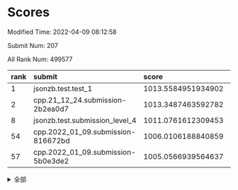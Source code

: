 # Scores

Modified Time: 2022-04-09 08:12:58

Submit Num: 207

All Rank Num: 499577

| rank |               submit               |       score        |       sigma        | pk_num |
| :--- | :--------------------------------- | :----------------- | :----------------- | :----- |
| 1    | jsonzb.test.test_1                 | 1013.5584951934902 | 0.8296957172566528 | 9653   |
| 2    | cpp.21_12_24.submission-2b2ea0d7   | 1013.3487463592782 | 0.8082330198375242 | 9654   |
| 8    | jsonzb.test.submission_level_4     | 1011.0761612309453 | 0.7916381083915199 | 9655   |
| 54   | cpp.2022_01_09.submission-816672bd | 1006.0106188840859 | 0.7201576948834489 | 9650   |
| 57   | cpp.2022_01_09.submission-5b0e3de2 | 1005.0566939564637 | 0.7234612674544704 | 9650   |


<details>
<summary>全部</summary>

| rank |                 submit                 |       score        |       sigma        | pk_num |
| :--- | :------------------------------------- | :----------------- | :----------------- | :----- |
| 1    | jsonzb.test.test_1                     | 1013.5584951934902 | 0.8296957172566528 | 9653   |
| 2    | cpp.21_12_24.submission-2b2ea0d7       | 1013.3487463592782 | 0.8082330198375242 | 9654   |
| 3    | gobigger.level_3.submission_level_3_26 | 1011.8479362490727 | 0.7718448362142448 | 9657   |
| 4    | gobigger.level_3.submission_level_3_41 | 1011.3991950635221 | 0.7685514403144982 | 9654   |
| 5    | gobigger.level_3.submission_level_3_46 | 1011.3423689689187 | 0.7605051207947893 | 9654   |
| 6    | gobigger.level_3.submission_level_3_37 | 1011.3103892151465 | 0.7891780384199807 | 9652   |
| 7    | gobigger.level_3.submission_level_3_10 | 1011.0786069408649 | 0.7681901001024212 | 9655   |
| 8    | jsonzb.test.submission_level_4         | 1011.0761612309453 | 0.7916381083915199 | 9655   |
| 9    | gobigger.level_3.submission_level_3_27 | 1010.9968215465099 | 0.7531065960140104 | 9653   |
| 10   | gobigger.level_3.submission_level_3_44 | 1010.9945446771409 | 0.7746755793869564 | 9654   |
| 11   | gobigger.level_3.submission_level_3_25 | 1010.8082392872207 | 0.7670136618979185 | 9655   |
| 12   | gobigger.level_3.submission_level_3_45 | 1010.7401335646883 | 0.7575067930751552 | 9656   |
| 13   | gobigger.level_3.submission_level_3_40 | 1010.6845873510377 | 0.7762106186309754 | 9657   |
| 14   | gobigger.level_3.submission_level_3_38 | 1010.6502239961329 | 0.7602122041364986 | 9652   |
| 15   | gobigger.level_3.submission_level_3_30 | 1010.6279210768265 | 0.7636498207346891 | 9654   |
| 16   | gobigger.level_3.submission_level_3_8  | 1010.490238006917  | 0.736680685455568  | 9654   |
| 17   | gobigger.level_3.submission_level_3_47 | 1010.485354133473  | 0.7622478816615806 | 9657   |
| 18   | gobigger.level_3.submission_level_3_29 | 1010.4752325614382 | 0.7380583489623911 | 9654   |
| 19   | gobigger.level_3.submission_level_3_12 | 1010.4568123368255 | 0.7713678261125345 | 9657   |
| 20   | gobigger.level_3.submission_level_3_7  | 1010.3454912542586 | 0.7515209188052059 | 9651   |
| 21   | gobigger.level_3.submission_level_3_13 | 1010.2613390263159 | 0.7505456574829423 | 9657   |
| 22   | gobigger.level_3.submission_level_3_23 | 1010.1829211670932 | 0.7413200675375469 | 9653   |
| 23   | gobigger.level_3.submission_level_3_22 | 1010.1817770884081 | 0.7454005200820901 | 9655   |
| 24   | gobigger.level_3.submission_level_3_48 | 1010.0162293069817 | 0.7773110317681837 | 9659   |
| 25   | gobigger.level_3.submission_level_3_15 | 1009.9265890016212 | 0.7753050579264434 | 9653   |
| 26   | gobigger.level_3.submission_level_3_34 | 1009.9206971198223 | 0.7517791662209656 | 9653   |
| 27   | gobigger.level_3.submission_level_3_2  | 1009.8964350445784 | 0.7829294008043279 | 9647   |
| 28   | gobigger.level_3.submission_level_3_17 | 1009.8384798782715 | 0.7595775534558143 | 9656   |
| 29   | gobigger.level_3.submission_level_3_36 | 1009.8294933884091 | 0.7659643026296715 | 9655   |
| 30   | gobigger.level_3.submission_level_3_20 | 1009.7875842778778 | 0.7333106870350494 | 9655   |
| 31   | gobigger.level_3.submission_level_3_49 | 1009.7717947645044 | 0.7543296671396199 | 9654   |
| 32   | gobigger.level_3.submission_level_3_28 | 1009.7607487136456 | 0.7528263153195021 | 9654   |
| 33   | gobigger.level_3.submission_level_3_35 | 1009.7577791320986 | 0.738121588461458  | 9651   |
| 34   | gobigger.level_3.submission_level_3_1  | 1009.7020193592449 | 0.7690143974839546 | 9649   |
| 35   | gobigger.level_3.submission_level_3_3  | 1009.6012121973654 | 0.7604580165928206 | 9656   |
| 36   | gobigger.level_3.submission_level_3_31 | 1009.530017914315  | 0.7649786220016064 | 9652   |
| 37   | gobigger.level_3.submission_level_3_19 | 1009.5074232626577 | 0.7528773804138063 | 9659   |
| 38   | gobigger.level_3.submission_level_3_42 | 1009.3699011644062 | 0.7335678717209319 | 9657   |
| 39   | gobigger.level_3.submission_level_3_16 | 1009.2737569385263 | 0.7478194924739984 | 9655   |
| 40   | gobigger.level_3.submission_level_3_32 | 1009.2282231698798 | 0.7662037781370918 | 9654   |
| 41   | gobigger.level_3.submission_level_3_33 | 1009.2172227399734 | 0.7567395646120371 | 9651   |
| 42   | gobigger.level_3.submission_level_3_11 | 1009.1885098060535 | 0.7523883571691925 | 9653   |
| 43   | gobigger.level_3.submission_level_3_43 | 1009.1608631499399 | 0.7501165295419044 | 9655   |
| 44   | gobigger.level_3.submission_level_3_24 | 1009.1263639925647 | 0.736822023905908  | 9652   |
| 45   | gobigger.level_3.submission_level_3_21 | 1009.1217140324712 | 0.7394187348680008 | 9655   |
| 46   | gobigger.level_3.submission_level_3_4  | 1008.9833336456996 | 0.7430473939577601 | 9649   |
| 47   | gobigger.level_3.submission_level_3_18 | 1008.8658822810658 | 0.7459431642530023 | 9653   |
| 48   | gobigger.level_3.submission_level_3_0  | 1008.7495056735314 | 0.7311160662366536 | 9654   |
| 49   | gobigger.level_3.submission_level_3_14 | 1008.7353262108794 | 0.7530836947891554 | 9650   |
| 50   | gobigger.level_3.submission_level_3_6  | 1008.6668804397417 | 0.7315931856867042 | 9656   |
| 51   | gobigger.level_3.submission_level_3_5  | 1008.6139688960801 | 0.7708893465980979 | 9658   |
| 52   | gobigger.level_3.submission_level_3_9  | 1008.5057361828932 | 0.7378266437328663 | 9654   |
| 53   | gobigger.level_3.submission_level_3_39 | 1008.4961233180369 | 0.7465182737425331 | 9654   |
| 54   | cpp.2022_01_09.submission-816672bd     | 1006.0106188840859 | 0.7201576948834489 | 9650   |
| 55   | gobigger.level_1.submission_level_1_33 | 1005.1157667671434 | 0.7093441065303387 | 9660   |
| 56   | gobigger.level_1.submission_level_1_20 | 1005.0771174346897 | 0.7029141900538173 | 9655   |
| 57   | cpp.2022_01_09.submission-5b0e3de2     | 1005.0566939564637 | 0.7234612674544704 | 9650   |
| 58   | gobigger.level_1.submission_level_1_23 | 1004.7890324662449 | 0.7212895673124159 | 9651   |
| 59   | gobigger.level_1.submission_level_1_2  | 1004.4623452146686 | 0.7169506982944813 | 9652   |
| 60   | gobigger.level_1.submission_level_1_0  | 1004.384884616084  | 0.7178708755794693 | 9653   |
| 61   | gobigger.level_1.submission_level_1_35 | 1004.3841295851084 | 0.7191213079192731 | 9652   |
| 62   | gobigger.level_1.submission_level_1_7  | 1004.2094742127025 | 0.7194064625819041 | 9654   |
| 63   | gobigger.level_1.submission_level_1_11 | 1004.203807421417  | 0.7243294327189328 | 9651   |
| 64   | gobigger.level_1.submission_level_1_36 | 1004.0649651596387 | 0.7146208891136219 | 9656   |
| 65   | gobigger.level_1.submission_level_1_37 | 1003.9236953575185 | 0.7162246897668009 | 9655   |
| 66   | gobigger.level_1.submission_level_1_49 | 1003.8240893485869 | 0.7094401875615992 | 9652   |
| 67   | gobigger.level_1.submission_level_1_21 | 1003.8026100882031 | 0.7091903789735199 | 9657   |
| 68   | gobigger.level_1.submission_level_1_4  | 1003.7496357616121 | 0.7150875610077853 | 9652   |
| 69   | gobigger.level_1.submission_level_1_34 | 1003.7106975437141 | 0.7063250930309273 | 9655   |
| 70   | gobigger.level_1.submission_level_1_40 | 1003.6545845099382 | 0.7157002684796908 | 9653   |
| 71   | gobigger.level_1.submission_level_1_19 | 1003.6453809051911 | 0.7079014256804378 | 9651   |
| 72   | gobigger.level_1.submission_level_1_30 | 1003.5962444095126 | 0.722967208359241  | 9650   |
| 73   | gobigger.level_1.submission_level_1_46 | 1003.5845027784903 | 0.70681654640119   | 9650   |
| 74   | gobigger.level_1.submission_level_1_9  | 1003.4938652092095 | 0.7152934081111908 | 9650   |
| 75   | gobigger.level_1.submission_level_1_10 | 1003.4856585955695 | 0.7197676534679844 | 9656   |
| 76   | gobigger.level_1.submission_level_1_25 | 1003.4660949104726 | 0.7090426079295954 | 9653   |
| 77   | gobigger.level_1.submission_level_1_38 | 1003.385316178496  | 0.7078461272501633 | 9654   |
| 78   | gobigger.level_1.submission_level_1_47 | 1003.3838257350687 | 0.7158774207444385 | 9653   |
| 79   | gobigger.level_1.submission_level_1_45 | 1003.3571912684325 | 0.7208963402406918 | 9657   |
| 80   | gobigger.level_1.submission_level_1_26 | 1003.3451479089309 | 0.703523895705465  | 9653   |
| 81   | gobigger.level_1.submission_level_1_27 | 1003.3324579575007 | 0.7237436105762148 | 9655   |
| 82   | gobigger.level_1.submission_level_1_6  | 1003.3191803997456 | 0.7175552914415644 | 9655   |
| 83   | gobigger.level_1.submission_level_1_43 | 1003.309094213345  | 0.6989887519652577 | 9657   |
| 84   | gobigger.level_1.submission_level_1_28 | 1003.2786901126707 | 0.7164708832822335 | 9657   |
| 85   | gobigger.level_1.submission_level_1_5  | 1003.220694836493  | 0.711335216566359  | 9660   |
| 86   | gobigger.level_1.submission_level_1_48 | 1003.1366362510465 | 0.7061428951756983 | 9656   |
| 87   | gobigger.level_1.submission_level_1_3  | 1003.0827022460143 | 0.7129292438681805 | 9648   |
| 88   | gobigger.level_1.submission_level_1_32 | 1003.0617720279789 | 0.719706599963272  | 9656   |
| 89   | gobigger.level_1.submission_level_1_16 | 1002.9900761008296 | 0.7177419045566957 | 9648   |
| 90   | gobigger.level_1.submission_level_1_17 | 1002.9678666299554 | 0.7178952888106209 | 9652   |
| 91   | gobigger.level_1.submission_level_1_31 | 1002.9640351078991 | 0.7160233063192505 | 9651   |
| 92   | gobigger.level_1.submission_level_1_12 | 1002.9632332057993 | 0.7137318660827041 | 9657   |
| 93   | gobigger.level_1.submission_level_1_8  | 1002.9101302592852 | 0.7124510284270518 | 9650   |
| 94   | gobigger.level_1.submission_level_1_41 | 1002.8826559468921 | 0.7087556098786654 | 9650   |
| 95   | gobigger.level_1.submission_level_1_42 | 1002.8452780019309 | 0.7156676441245173 | 9652   |
| 96   | gobigger.level_1.submission_level_1_18 | 1002.79721456008   | 0.720476411982411  | 9655   |
| 97   | gobigger.level_1.submission_level_1_22 | 1002.7924329622019 | 0.7116298851780171 | 9657   |
| 98   | gobigger.level_1.submission_level_1_15 | 1002.6881125009379 | 0.7151253604175515 | 9655   |
| 99   | gobigger.level_1.submission_level_1_1  | 1002.5777359163718 | 0.7183557608451733 | 9659   |
| 100  | gobigger.level_1.submission_level_1_24 | 1002.3165866240865 | 0.7042060981679612 | 9654   |
| 101  | gobigger.level_1.submission_level_1_14 | 1002.2949174644402 | 0.7095390157148926 | 9655   |
| 102  | gobigger.level_1.submission_level_1_13 | 1001.9993477568506 | 0.7087406849629957 | 9649   |
| 103  | gobigger.level_1.submission_level_1_29 | 1001.9464677455144 | 0.7234659172483436 | 9654   |
| 104  | gobigger.level_1.submission_level_1_39 | 1001.734632236705  | 0.7135406471670105 | 9658   |
| 105  | gobigger.level_1.submission_level_1_44 | 1001.6941955657884 | 0.7075796722277395 | 9650   |
| 106  | gobigger.random.submission_random_39   | 997.2507998140821  | 0.7177151510880453 | 9653   |
| 107  | gobigger.random.submission_random_17   | 997.0643964547157  | 0.7119918015408249 | 9651   |
| 108  | gobigger.random.submission_random_9    | 997.0375988325537  | 0.7151821010736927 | 9652   |
| 109  | gobigger.random.submission_random_47   | 996.982988017086   | 0.7073810146080802 | 9647   |
| 110  | gobigger.random.submission_random_23   | 996.9138464983283  | 0.6928053919312113 | 9650   |
| 111  | gobigger.random.submission_random_14   | 996.8936293494152  | 0.6929199116010102 | 9656   |
| 112  | gobigger.random.submission_random_34   | 996.8081679337379  | 0.7079309670970585 | 9654   |
| 113  | gobigger.random.submission_random_20   | 996.806433688338   | 0.7152598922526865 | 9652   |
| 114  | gobigger.random.submission_random_25   | 996.7981305902168  | 0.7033347149309873 | 9652   |
| 115  | gobigger.random.submission_random_8    | 996.7375122369641  | 0.7074601254449715 | 9647   |
| 116  | gobigger.random.submission_random_26   | 996.7293287852766  | 0.7072522382668524 | 9656   |
| 117  | gobigger.random.submission_random_35   | 996.7029000495091  | 0.7137841244489649 | 9655   |
| 118  | gobigger.random.submission_random_19   | 996.681063521842   | 0.7017233474739116 | 9651   |
| 119  | gobigger.random.submission_random_43   | 996.6683620359877  | 0.7084848493668329 | 9650   |
| 120  | gobigger.random.submission_random_4    | 996.6653500260558  | 0.7235885000395766 | 9653   |
| 121  | gobigger.random.submission_random_49   | 996.5561793036248  | 0.7051307026562509 | 9656   |
| 122  | gobigger.random.submission_random_42   | 996.5368965980334  | 0.7234225023944072 | 9654   |
| 123  | gobigger.random.submission_random_29   | 996.5100973648657  | 0.703033152085079  | 9648   |
| 124  | gobigger.random.submission_random_46   | 996.5063236734131  | 0.7053349344477876 | 9656   |
| 125  | gobigger.random.submission_random_1    | 996.4827910475946  | 0.715217041112092  | 9659   |
| 126  | gobigger.random.submission_random_13   | 996.4793626345626  | 0.7070859289224911 | 9653   |
| 127  | gobigger.random.submission_random_41   | 996.4596158265954  | 0.7123256157105713 | 9653   |
| 128  | gobigger.random.submission_random_5    | 996.434212888656   | 0.7031788993550002 | 9654   |
| 129  | gobigger.random.submission_random_22   | 996.4151388025466  | 0.7205297252291382 | 9652   |
| 130  | gobigger.random.submission_random_24   | 996.253441108953   | 0.7215919378799491 | 9655   |
| 131  | gobigger.random.submission_random_36   | 996.2038855010312  | 0.7035202408233815 | 9655   |
| 132  | gobigger.random.submission_random_30   | 996.1605012202515  | 0.7119049193605376 | 9655   |
| 133  | gobigger.random.submission_random_32   | 996.0749358539723  | 0.7205509255717633 | 9660   |
| 134  | gobigger.random.submission_random_37   | 996.0696649052713  | 0.7257102285826892 | 9654   |
| 135  | gobigger.random.submission_random_11   | 996.0457685899174  | 0.7057530104673209 | 9652   |
| 136  | gobigger.random.submission_random_0    | 995.9148108045421  | 0.710702817057312  | 9658   |
| 137  | gobigger.random.submission_random_2    | 995.8726064635127  | 0.7030602309980905 | 9649   |
| 138  | gobigger.random.submission_random_18   | 995.7864913304993  | 0.7224794210444251 | 9654   |
| 139  | gobigger.random.submission_random_10   | 995.7817259424743  | 0.7119394808613653 | 9650   |
| 140  | gobigger.random.submission_random_31   | 995.7351967860687  | 0.7276247000926495 | 9658   |
| 141  | gobigger.random.submission_random_7    | 995.7051569468574  | 0.7077682476341818 | 9657   |
| 142  | gobigger.random.submission_random_27   | 995.6808982979774  | 0.7054203088920741 | 9656   |
| 143  | gobigger.random.submission_random_44   | 995.5822167573049  | 0.7005586060548612 | 9654   |
| 144  | gobigger.random.submission_random_48   | 995.5787646826382  | 0.7310697209174113 | 9657   |
| 145  | gobigger.random.submission_random_6    | 995.5690905686397  | 0.7114962547493412 | 9658   |
| 146  | gobigger.random.submission_random_15   | 995.4891777036007  | 0.7182387139417571 | 9654   |
| 147  | gobigger.random.submission_random_40   | 995.441014727546   | 0.728819438159522  | 9659   |
| 148  | gobigger.random.submission_random_3    | 995.3523593576234  | 0.7065806440634826 | 9656   |
| 149  | gobigger.random.submission_random_33   | 995.2606565029806  | 0.7264163840256339 | 9651   |
| 150  | gobigger.random.submission_random_45   | 995.158094862077   | 0.7206223843971097 | 9653   |
| 151  | gobigger.random.submission_random_16   | 995.1265050460892  | 0.7197952408766778 | 9659   |
| 152  | gobigger.random.submission_random_28   | 994.988928339052   | 0.7150394676961582 | 9651   |
| 153  | gobigger.random.submission_random_21   | 994.8723858402283  | 0.7151785524573372 | 9650   |
| 154  | gobigger.random.submission_random_38   | 994.6860382694382  | 0.7088767798240355 | 9649   |
| 155  | gobigger.level_2.submission_level_2_16 | 994.2213136806629  | 0.7220966064118106 | 9650   |
| 156  | gobigger.random.submission_random_12   | 994.110820374796   | 0.7163615122143434 | 9656   |
| 157  | gobigger.level_2.submission_level_2_20 | 993.9177343461857  | 0.7377586235733663 | 9656   |
| 158  | gobigger.level_2.submission_level_2_19 | 993.8429997110812  | 0.7353548728119488 | 9655   |
| 159  | gobigger.level_2.submission_level_2_18 | 993.3942897209287  | 0.7197434456181169 | 9653   |
| 160  | gobigger.level_2.submission_level_2_4  | 993.3117895875023  | 0.7457306165584073 | 9654   |
| 161  | gobigger.level_2.submission_level_2_24 | 993.16680137502    | 0.7397225678823628 | 9649   |
| 162  | gobigger.level_2.submission_level_2_7  | 993.1580452232213  | 0.7454054008313972 | 9653   |
| 163  | gobigger.level_2.submission_level_2_1  | 993.0129052116297  | 0.737901665983165  | 9652   |
| 164  | gobigger.level_2.submission_level_2_3  | 992.9702529504056  | 0.7480475058447129 | 9653   |
| 165  | gobigger.level_2.submission_level_2_6  | 992.9682982792413  | 0.7390965104328551 | 9656   |
| 166  | gobigger.level_2.submission_level_2_22 | 992.9082144721863  | 0.7354066299035524 | 9654   |
| 167  | gobigger.level_2.submission_level_2_47 | 992.8923986176251  | 0.7323614805136801 | 9652   |
| 168  | gobigger.level_2.submission_level_2_48 | 992.8042872173918  | 0.7563508535338901 | 9656   |
| 169  | gobigger.level_2.submission_level_2_25 | 992.7965657002867  | 0.7240459447984169 | 9653   |
| 170  | gobigger.level_2.submission_level_2_12 | 992.7874020568224  | 0.7358182334990112 | 9656   |
| 171  | gobigger.level_2.submission_level_2_8  | 992.7074802523749  | 0.741618638205382  | 9650   |
| 172  | gobigger.level_2.submission_level_2_31 | 992.670804802232   | 0.7357898642167879 | 9656   |
| 173  | gobigger.level_2.submission_level_2_34 | 992.5657884596152  | 0.7279881519661895 | 9657   |
| 174  | gobigger.level_2.submission_level_2_44 | 992.5478946129019  | 0.7282642759823679 | 9650   |
| 175  | gobigger.level_2.submission_level_2_42 | 992.4340788357191  | 0.7331389740265448 | 9657   |
| 176  | gobigger.level_2.submission_level_2_0  | 992.4166051844282  | 0.7503997656653162 | 9650   |
| 177  | gobigger.level_2.submission_level_2_10 | 992.4025245915503  | 0.7478631889475578 | 9659   |
| 178  | gobigger.level_2.submission_level_2_39 | 992.2561894729756  | 0.7411873819111157 | 9657   |
| 179  | gobigger.level_2.submission_level_2_32 | 992.1725640750691  | 0.7370654052467022 | 9654   |
| 180  | gobigger.level_2.submission_level_2_5  | 992.0644603106459  | 0.7391805419386945 | 9652   |
| 181  | gobigger.level_2.submission_level_2_45 | 992.0565367926333  | 0.7552496880546762 | 9655   |
| 182  | gobigger.level_2.submission_level_2_13 | 991.9930960740669  | 0.7212339697084792 | 9651   |
| 183  | gobigger.level_2.submission_level_2_17 | 991.9479759505274  | 0.7495113422357128 | 9648   |
| 184  | gobigger.level_2.submission_level_2_9  | 991.8827992215622  | 0.7491988628872348 | 9650   |
| 185  | gobigger.level_2.submission_level_2_41 | 991.7928513134643  | 0.7603261720439911 | 9655   |
| 186  | gobigger.level_2.submission_level_2_23 | 991.778179877565   | 0.7696848219941027 | 9651   |
| 187  | gobigger.level_2.submission_level_2_27 | 991.7164655743188  | 0.7431202232444754 | 9650   |
| 188  | gobigger.level_2.submission_level_2_38 | 991.700013770473   | 0.754776646860109  | 9652   |
| 189  | gobigger.level_2.submission_level_2_29 | 991.6530925785842  | 0.7381617587065957 | 9655   |
| 190  | gobigger.level_2.submission_level_2_33 | 991.6374876813015  | 0.7488487998832859 | 9651   |
| 191  | gobigger.level_2.submission_level_2_40 | 991.4359608531477  | 0.7527321665684783 | 9654   |
| 192  | gobigger.level_2.submission_level_2_14 | 991.3501126343069  | 0.7652449955323936 | 9656   |
| 193  | gobigger.level_2.submission_level_2_21 | 991.3419814087742  | 0.7386989016207761 | 9649   |
| 194  | gobigger.level_2.submission_level_2_30 | 991.2395821529348  | 0.757219699037783  | 9655   |
| 195  | gobigger.level_2.submission_level_2_46 | 991.1596610423802  | 0.7569066919754253 | 9655   |
| 196  | gobigger.level_2.submission_level_2_11 | 991.1307216306669  | 0.7591513687225275 | 9653   |
| 197  | gobigger.level_2.submission_level_2_28 | 991.0496351791405  | 0.7674074966523023 | 9655   |
| 198  | gobigger.level_2.submission_level_2_15 | 991.0183905076841  | 0.7541184442086349 | 9654   |
| 199  | gobigger.level_2.submission_level_2_49 | 990.9962521169512  | 0.7442265330638949 | 9652   |
| 200  | gobigger.level_2.submission_level_2_36 | 990.9740791794951  | 0.76118217857784   | 9653   |
| 201  | gobigger.level_2.submission_level_2_26 | 990.8279182601626  | 0.7598792056619814 | 9653   |
| 202  | gobigger.level_2.submission_level_2_37 | 990.6125935645873  | 0.7617382266776493 | 9659   |
| 203  | gobigger.level_2.submission_level_2_35 | 990.6090010668827  | 0.7549147474970875 | 9658   |
| 204  | gobigger.level_2.submission_level_2_2  | 990.1831593097164  | 0.7681563906169486 | 9650   |
| 205  | gobigger.level_2.submission_level_2_43 | 989.9503855075482  | 0.7786999706293514 | 9651   |
| 206  | gobigger.none.submission_none_0        | 975.9894803892383  | 1.448150282053703  | 9656   |
| 207  | gobigger.none.submission_none_1        | 975.7829063602288  | 1.4380970301953648 | 9651   |

</details>